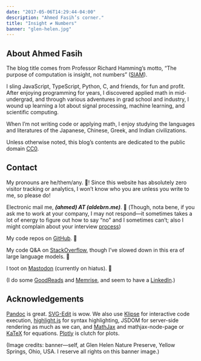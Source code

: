 ```yaml
---
date: "2017-05-06T14:29:44-04:00"
description: "Ahmed Fasih’s corner."
title: "Insight ≠ Numbers"
banner: "glen-helen.jpg"
---
```


## About Ahmed Fasih

The blog title comes from Professor Richard Hamming’s motto, “The purpose of computation is insight, not numbers” ([SIAM](http://www.siam.org/news/news.php?id=893)).

I sling JavaScript, TypeScript, Python, C, and friends, for fun and profit. After enjoying programming for years, I discovered applied math in mid-undergrad, and through various adventures in grad school and industry, I wound up learning a lot about signal processing, machine learning, and scientific computing.

When I’m not writing code or applying math, I enjoy studying the languages and literatures of the Japanese, Chinese, Greek, and Indian civilizations.

Unless otherwise noted, this blog’s contents are dedicated to the public domain [CC0](https://creativecommons.org/publicdomain/zero/1.0/).

## Contact

My pronouns are he/them/any. 👋! Since this website has absolutely zero visitor tracking or analytics, I won’t know who you are unless you write to me, so please do!

Electronic mail me, **_(ahmed) ΑΤ (aldebrn.me)_**. 🤙 (Though, nota bene, if you ask me to work at your company, I may not respond—it sometimes takes a lot of energy to figure out how to say “no” and I sometimes can’t; also I might complain about your interview [process](https://gist.github.com/fasiha/496d78a3ce9357cdec0a18f919407d2e))

My code repos on [GitHub](https://github.com/fasiha). 🦉

My code Q&A on [StackOverflow](https://stackoverflow.com/users/500207/ahmed-fasih), though I’ve slowed down in this era of large language models. 🐒

I toot on <a rel="me" href="https://octodon.social/@22">Mastodon</a> (currently on hiatus). 🐘

(I do some [GoodReads](https://www.goodreads.com/user/show/25471547-ahmed) and [Memrise](https://www.memrise.com/user/aldebrn/courses/learning/), and seem to have a [LinkedIn](https://www.linkedin.com/in/ahmed-fasih-006a1b1b3/).)

## Acknowledgements

[Pandoc](https://pandoc.org) is great. [SVG-Edit](https://github.com/SVG-Edit/svgedit) is wow. We also use [Klipse](https://github.com/viebel/klipse) for interactive code execution, [highlight.js](https://highlightjs.org) for syntax highlighting, JSDOM for server-side rendering as much as we can, and [MathJax](https://www.mathjax.org) and mathjax-node-page or [KaTeX](https://katex.org) for equations. [Plotly](https://plotly.com/javascript/) is clutch for plots.

(Image credits: banner—self, at Glen Helen Nature Preserve, Yellow Springs, Ohio, USA. I reserve all rights on this banner image.)
